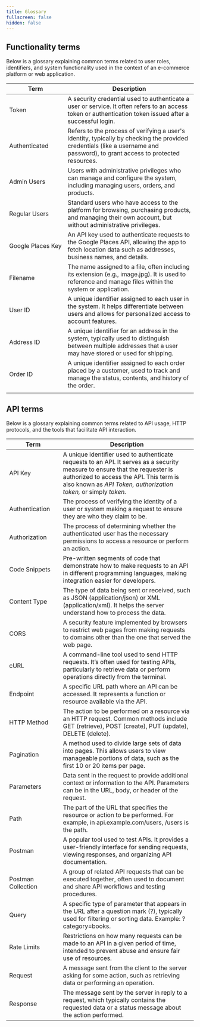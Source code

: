 ```yaml
---
title: Glossary
fullscreen: false
hidden: false
---
```

## Functionality terms

Below is a glossary explaining common terms related to user roles, identifiers, and system functionality used in the context of an e-commerce platform or web application.

<table><thead><tr><th width="165">Term</th><th width="481">Description</th></tr></thead><tbody><tr><td>Token</td><td>A security credential used to authenticate a user or service. It often refers to an access token or authentication token issued after a successful login.</td></tr><tr><td>Authenticated</td><td>Refers to the process of verifying a user's identity, typically by checking the provided credentials (like a username and password), to grant access to protected resources.</td></tr><tr><td>Admin Users</td><td>Users with administrative privileges who can manage and configure the system, including managing users, orders, and products.</td></tr><tr><td>Regular Users</td><td>Standard users who have access to the platform for browsing, purchasing products, and managing their own account, but without administrative privileges.</td></tr><tr><td>Google Places Key</td><td>An API key used to authenticate requests to the Google Places API, allowing the app to fetch location data such as addresses, business names, and details.</td></tr><tr><td>Filename</td><td>The name assigned to a file, often including its extension (e.g., image.jpg). It is used to reference and manage files within the system or application.</td></tr><tr><td>User ID</td><td>A unique identifier assigned to each user in the system. It helps differentiate between users and allows for personalized access to account features.</td></tr><tr><td>Address ID</td><td>A unique identifier for an address in the system, typically used to distinguish between multiple addresses that a user may have stored or used for shipping.</td></tr><tr><td>Order ID</td><td>A unique identifier assigned to each order placed by a customer, used to track and manage the status, contents, and history of the order.</td></tr><tr><td /><td /></tr></tbody></table>

## API terms

Below is a glossary explaining common terms related to API usage, HTTP protocols, and the tools that facilitate API interaction.

<table><thead><tr><th width="160">Term</th><th width="614">Description</th></tr></thead><tbody><tr><td>API Key</td><td>A unique identifier used to authenticate requests to an API. It serves as a security measure to ensure that the requester is authorized to access the API. This term is also known as <em>API Token, authorization token,</em> or simply <em>token.</em> </td></tr><tr><td>Authentication</td><td>The process of verifying the identity of a user or system making a request to ensure they are who they claim to be.</td></tr><tr><td>Authorization</td><td>The process of determining whether the authenticated user has the necessary permissions to access a resource or perform an action.</td></tr><tr><td>Code Snippets</td><td>Pre-written segments of code that demonstrate how to make requests to an API in different programming languages, making integration easier for developers.</td></tr><tr><td>Content Type</td><td>The type of data being sent or received, such as JSON (application/json) or XML (application/xml). It helps the server understand how to process the data.</td></tr><tr><td>CORS</td><td>A security feature implemented by browsers to restrict web pages from making requests to domains other than the one that served the web page.</td></tr><tr><td>cURL</td><td>A command-line tool used to send HTTP requests. It’s often used for testing APIs, particularly to retrieve data or perform operations directly from the terminal.</td></tr><tr><td>Endpoint</td><td>A specific URL path where an API can be accessed. It represents a function or resource available via the API.</td></tr><tr><td>HTTP Method</td><td>The action to be performed on a resource via an HTTP request. Common methods include GET (retrieve), POST (create), PUT (update), DELETE (delete).</td></tr><tr><td>Pagination</td><td>A method used to divide large sets of data into pages. This allows users to view manageable portions of data, such as the first 10 or 20 items per page.</td></tr><tr><td>Parameters</td><td>Data sent in the request to provide additional context or information to the API. Parameters can be in the URL, body, or header of the request.</td></tr><tr><td>Path</td><td>The part of the URL that specifies the resource or action to be performed. For example, in api.example.com/users, /users is the path.</td></tr><tr><td>Postman</td><td>A popular tool used to test APIs. It provides a user-friendly interface for sending requests, viewing responses, and organizing API documentation.</td></tr><tr><td>Postman Collection</td><td>A group of related API requests that can be executed together, often used to document and share API workflows and testing procedures.</td></tr><tr><td>Query</td><td>A specific type of parameter that appears in the URL after a question mark (?), typically used for filtering or sorting data. Example: ?category=books.</td></tr><tr><td>Rate Limits</td><td>Restrictions on how many requests can be made to an API in a given period of time, intended to prevent abuse and ensure fair use of resources.</td></tr><tr><td>Request</td><td>A message sent from the client to the server asking for some action, such as retrieving data or performing an operation.</td></tr><tr><td>Response</td><td>The message sent by the server in reply to a request, which typically contains the requested data or a status message about the action performed.</td></tr></tbody></table>